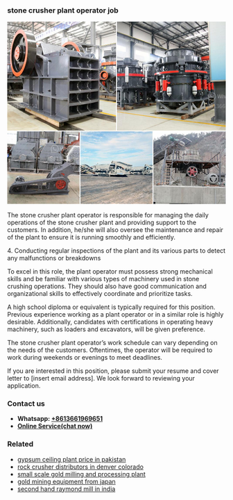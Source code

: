 <h3>stone crusher plant operator job</h3><img src='1708663689.jpg' alt=''><p>The stone crusher plant operator is responsible for managing the daily operations of the stone crusher plant and providing support to the customers. In addition, he/she will also oversee the maintenance and repair of the plant to ensure it is running smoothly and efficiently.</p><p>4. Conducting regular inspections of the plant and its various parts to detect any malfunctions or breakdowns</p><p>To excel in this role, the plant operator must possess strong mechanical skills and be familiar with various types of machinery used in stone crushing operations. They should also have good communication and organizational skills to effectively coordinate and prioritize tasks.</p><p>A high school diploma or equivalent is typically required for this position. Previous experience working as a plant operator or in a similar role is highly desirable. Additionally, candidates with certifications in operating heavy machinery, such as loaders and excavators, will be given preference.</p><p>The stone crusher plant operator’s work schedule can vary depending on the needs of the customers. Oftentimes, the operator will be required to work during weekends or evenings to meet deadlines.</p><p>If you are interested in this position, please submit your resume and cover letter to [insert email address]. We look forward to reviewing your application.</p><h3>Contact us</h3><ul><li><strong>Whatsapp:&nbsp;<a href="https://wa.me/8613661969651">+8613661969651</a></strong></li><li><a href="https://swt.shibang-china.com/?git&amp;zhl&amp;stone crusher plant operator job"><strong>Online Service(chat now)</strong></a></li></ul><h3>Related</h3><ul><li><a href='gypsum ceiling plant price in pakistan.md'>gypsum ceiling plant price in pakistan</a></li><li><a href='rock crusher distributors in denver colorado.md'>rock crusher distributors in denver colorado</a></li><li><a href='small scale gold milling and processing plant.md'>small scale gold milling and processing plant</a></li><li><a href='gold mining equipment from japan.md'>gold mining equipment from japan</a></li><li><a href='second hand raymond mill in india.md'>second hand raymond mill in india</a></li></ul>